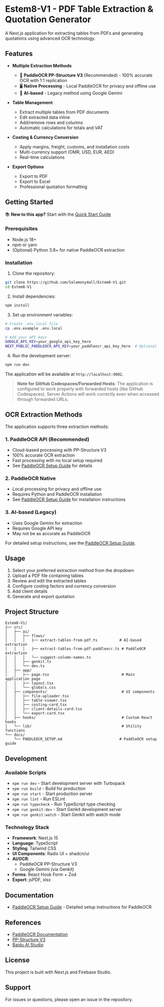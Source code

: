 # Estem8-V1 - PDF Table Extraction & Quotation Generator

A Next.js application for extracting tables from PDFs and generating quotations using advanced OCR technology.

## Features

- **Multiple Extraction Methods**
  - 🎯 **PaddleOCR PP-Structure V3** (Recommended) - 100% accurate OCR with 1:1 replication
  - 🖥️ **Native Processing** - Local PaddleOCR for privacy and offline use
  - 🤖 **AI-based** - Legacy method using Google Gemini

- **Table Management**
  - Extract multiple tables from PDF documents
  - Edit extracted data inline
  - Add/remove rows and columns
  - Automatic calculations for totals and VAT

- **Costing & Currency Conversion**
  - Apply margins, freight, customs, and installation costs
  - Multi-currency support (OMR, USD, EUR, AED)
  - Real-time calculations

- **Export Options**
  - Export to PDF
  - Export to Excel
  - Professional quotation formatting

## Getting Started

📚 **New to this app?** Start with the [Quick Start Guide](docs/QUICK_START.md)

### Prerequisites

- Node.js 18+ 
- npm or yarn
- (Optional) Python 3.8+ for native PaddleOCR extraction

### Installation

1. Clone the repository:
```bash
git clone https://github.com/Salamony4all/Estem8-V1.git
cd Estem8-V1
```

2. Install dependencies:
```bash
npm install
```

3. Set up environment variables:
```bash
# Create .env.local file
cp .env.example .env.local

# Add your API keys
GOOGLE_API_KEY=your_google_api_key_here
NEXT_PUBLIC_PADDLEOCR_API_KEY=your_paddleocr_api_key_here  # Optional
```

4. Run the development server:
```bash
npm run dev
```

The application will be available at `http://localhost:9002`.

> **Note for GitHub Codespaces/Forwarded Hosts**: The application is configured to work properly with forwarded hosts (like GitHub Codespaces). Server Actions will work correctly even when accessed through forwarded URLs.

## OCR Extraction Methods

The application supports three extraction methods:

### 1. PaddleOCR API (Recommended)
- Cloud-based processing with PP-Structure V3
- 100% accurate OCR extraction
- Fast processing with no local setup required
- See [PaddleOCR Setup Guide](docs/PADDLEOCR_SETUP.md) for details

### 2. PaddleOCR Native
- Local processing for privacy and offline use
- Requires Python and PaddleOCR installation
- See [PaddleOCR Setup Guide](docs/PADDLEOCR_SETUP.md) for installation instructions

### 3. AI-based (Legacy)
- Uses Google Gemini for extraction
- Requires Google API key
- May not be as accurate as PaddleOCR

For detailed setup instructions, see the [PaddleOCR Setup Guide](docs/PADDLEOCR_SETUP.md).

## Usage

1. Select your preferred extraction method from the dropdown
2. Upload a PDF file containing tables
3. Review and edit the extracted tables
4. Configure costing factors and currency conversion
5. Add client details
6. Generate and export quotation

## Project Structure

```
Estem8-V1/
├── src/
│   ├── ai/
│   │   ├── flows/
│   │   │   ├── extract-tables-from-pdf.ts          # AI-based extraction
│   │   │   ├── extract-tables-from-pdf-paddleocr.ts # PaddleOCR extraction
│   │   │   └── suggest-column-names.ts
│   │   ├── genkit.ts
│   │   └── dev.ts
│   ├── app/
│   │   ├── page.tsx                                 # Main application page
│   │   ├── layout.tsx
│   │   └── globals.css
│   ├── components/                                  # UI components
│   │   ├── file-uploader.tsx
│   │   ├── table-viewer.tsx
│   │   ├── costing-card.tsx
│   │   ├── client-details-card.tsx
│   │   └── export-card.tsx
│   ├── hooks/                                       # Custom React hooks
│   └── lib/                                         # Utility functions
└── docs/
    └── PADDLEOCR_SETUP.md                          # PaddleOCR setup guide
```

## Development

### Available Scripts

- `npm run dev` - Start development server with Turbopack
- `npm run build` - Build for production
- `npm run start` - Start production server
- `npm run lint` - Run ESLint
- `npm run typecheck` - Run TypeScript type checking
- `npm run genkit:dev` - Start Genkit development server
- `npm run genkit:watch` - Start Genkit with watch mode

### Technology Stack

- **Framework**: Next.js 15
- **Language**: TypeScript
- **Styling**: Tailwind CSS
- **UI Components**: Radix UI + shadcn/ui
- **AI/OCR**: 
  - PaddleOCR PP-Structure V3
  - Google Gemini (via Genkit)
- **Forms**: React Hook Form + Zod
- **Export**: jsPDF, xlsx

## Documentation

- [PaddleOCR Setup Guide](docs/PADDLEOCR_SETUP.md) - Detailed setup instructions for PaddleOCR

## References

- [PaddleOCR Documentation](https://github.com/PaddlePaddle/PaddleOCR)
- [PP-Structure V3](https://www.paddleocr.ai/latest/en/version3.x/pipeline_usage/PP-StructureV3.html)
- [Baidu AI Studio](https://aistudio.baidu.com/community/app/518494/webUI)

## License

This project is built with Next.js and Firebase Studio.

## Support

For issues or questions, please open an issue in the repository.
